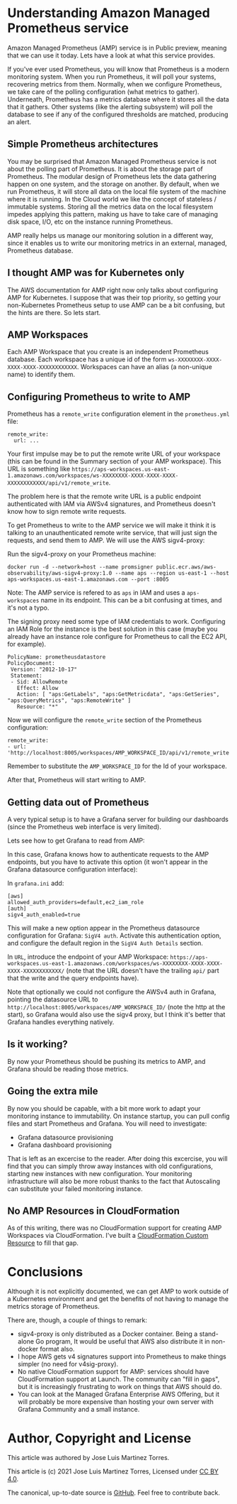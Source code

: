 # Understanding Amazon Managed Prometheus service

Amazon Managed Prometheus (AMP) service is in Public preview, meaning that we can use it today. Lets have a
look at what this service provides.

If you've ever used Prometheus, you will know that Prometheus is a modern monitoring system. When you
run Prometheus, it will poll your systems, recovering metrics from them. Normally, when we configure Prometheus, 
we take care of the polling configuration (what metrics to gather). Underneath, Prometheus has a metrics 
database where it stores all the data that it gathers. Other systems (like the alerting subsystem) will poll
the database to see if any of the configured thresholds are matched, producing an alert.

## Simple Prometheus architectures

You may be surprised that Amazon Managed Prometheus service is not about the polling part of Prometheus. It is
about the storage part of Prometheus. The modular design of Prometheus lets the data gathering happen on one system, 
and the storage on another. By default, when we run Prometheus, it will store all data on the local file system of 
the machine where it is running. In the Cloud world we like the concept of stateless / immutable systems. Storing all
the metrics data on the local filesystem impedes applying this pattern, making us have to take care of managing
disk space, I/O, etc on the instance running Prometheus.

AMP really helps us manage our monitoring solution in a different way, since it enables us to write our monitoring metrics 
in an external, managed, Prometheus database.

## I thought AMP was for Kubernetes only

The AWS documentation for AMP right now only talks about configuring AMP for Kubernetes. I suppose that was their
top priority, so getting your non-Kubernetes Prometheus setup to use AMP can be a bit confusing, but the hints
are there. So lets start.

## AMP Workspaces

Each AMP Workspace that you create is an independent Prometheus database. Each workspace has a unique id of the form
`ws-XXXXXXXX-XXXX-XXXX-XXXX-XXXXXXXXXXXX`. Workspaces can have an alias (a non-unique name) to identify them.

## Configuring Prometheus to write to AMP

Prometheus has a `remote_write` configuration element in the `prometheus.yml` file:

```
remote_write:
  url: ...
```

Your first impulse may be to put the remote write URL of your workspace (this can be found in the Summary section
of your AMP workspace). This URL is something like `https://aps-workspaces.us-east-1.amazonaws.com/workspaces/ws-XXXXXXXX-XXXX-XXXX-XXXX-XXXXXXXXXXXX/api/v1/remote_write`.

The problem here is that the remote write URL is a public endpoint authenticated with IAM via AWSv4 signatures, and Prometheus 
doesn't know how to sign remote write requests.

To get Prometheus to write to the AMP service we will make it think it is talking to an unauthenticated remote write service, that
will just sign the requests, and send them to AMP. We will use the AWS sigv4-proxy:

Run the sigv4-proxy on your Prometheus machine:

```
docker run -d --network=host --name promsigner public.ecr.aws/aws-observability/aws-sigv4-proxy:1.0 --name aps --region us-east-1 --host aps-workspaces.us-east-1.amazonaws.com --port :8005
```

Note: The AMP service is refered to as `aps` in IAM and uses a `aps-workspaces` name in its endpoint. This can be a bit confusing at times, and it's not a typo.

The signing proxy need some type of IAM credentials to work. Configuring an IAM Role for the instance is the best solution in this case (maybe you already have an
instance role configure for Prometheus to call the EC2 API, for example).

```
PolicyName: prometheusdatastore
PolicyDocument:
 Version: "2012-10-17"
 Statement:
 - Sid: AllowRemote
   Effect: Allow
   Action: [ "aps:GetLabels", "aps:GetMetricdata", "aps:GetSeries", "aps:QueryMetrics", "aps:RemoteWrite" ]
   Resource: "*"
```

Now we will configure the `remote_write` section of the Prometheus configuration:

```
remote_write:
- url: 'http://localhost:8005/workspaces/AMP_WORKSPACE_ID/api/v1/remote_write'
```
Remember to substitute the `AMP_WORKSPACE_ID` for the Id of your workspace.

After that, Prometheus will start writing to AMP.

## Getting data out of Prometheus

A very typical setup is to have a Grafana server for building our dashboards (since the Prometheus
web interface is very limited).

Lets see how to get Grafana to read from AMP:

In this case, Grafana knows how to authenticate requests to the AMP endpoints, but you have to
activate this option (it won't appear in the Grafana datasource configuration interface):

In `grafana.ini` add:

```
[aws]
allowed_auth_providers=default,ec2_iam_role
[auth]
sigv4_auth_enabled=true
```

This will make a new option appear in the Prometheus datasource configuration for Grafana: 
`SigV4 auth`. Activate this authentication option, and configure the default region in the 
`SigV4 Auth Details` section.

In `URL`, introduce the endpoint of your AMP Workspace: `https://aps-workspaces.us-east-1.amazonaws.com/workspaces/ws-XXXXXXXX-XXXX-XXXX-XXXX-XXXXXXXXXXXX/`
 (note that the URL doesn't have the trailing `api/` part that the write and the query endpoints have).

Note that optionally we could not configure the AWSv4 auth in Grafana, pointing the datasource URL to 
`http://localhost:8005/workspaces/AMP_WORKSPACE_ID/` (note the http at the start), so Grafana would also 
use the sigv4 proxy, but I think it's better that Grafana handles everything natively.

## Is it working?

By now your Prometheus should be pushing its metrics to AMP, and Grafana should be reading those metrics. 

## Going the extra mile

By now you should be capable, with a bit more work to adapt your monitoring instance to immutability. On instance
startup, you can pull config files and start Prometheus and Grafana. You will need to investigate:

 - Grafana datasource provisioning
 - Grafana dashboard provisioning

That is left as an excercise to the reader. After doing this excercise, you will find that you can simply
throw away instances with old configurations, starting new instances with new configuration. Your monitoring
infrastructure will also be more robust thanks to the fact that Autoscaling can substitute your failed 
monitoring instance.

## No AMP Resources in CloudFormation

As of this writing, there was no CloudFormation support for creating AMP Workspaces via CloudFormation. I've built a
[CloudFormation Custom Resource](amp.yaml) to fill that gap.

# Conclusions

Although it is not explicitly documented, we can get AMP to work outside of a Kubernetes environment and get
the benefits of not having to manage the metrics storage of Prometheus.

There are, though, a couple of things to remark:

 - sigv4-proxy is only distributed as a Docker container. Being a stand-alone Go program, It would be useful
   that AWS also distribute it in non-docker format also.
 - I hope AWS gets v4 signatures support into Prometheus to make things simpler (no need for v4sig-proxy).
 - No native CloudFormation support for AMP: services should have CloudFormation support at Launch. The 
   community can "fill in gaps", but it is increasingly frustrating to work on things that AWS should do.
 - You can look at the Managed Grafana Enterprise AWS Offering, but it will probably be more expensive
   than hosting your own server with Grafana Community and a small instance.

# Author, Copyright and License

This article was authored by Jose Luis Martinez Torres.

This article is (c) 2021 Jose Luis Martinez Torres, Licensed under [CC BY 4.0](https://creativecommons.org/licenses/by/4.0/).

The canonical, up-to-date source is [GitHub](https://github.com/pplu/aws-managed-prometheus). Feel free to contribute back.
